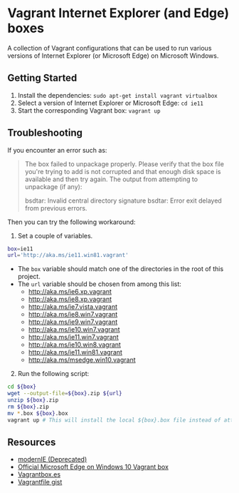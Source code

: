 # Vagrant Internet Explorer (and Edge) boxes

A collection of Vagrant configurations that can be used to run various
versions of Internet Explorer (or Microsoft Edge) on Microsoft Windows.

## Getting Started

1. Install the dependencies: `sudo apt-get install vagrant virtualbox`
1. Select a version of Internet Explorer or Microsoft Edge: `cd ie11`
1. Start the corresponding Vagrant box: `vagrant up`

## Troubleshooting

If you encounter an error such as:

> The box failed to unpackage properly. Please verify that the box
file you're trying to add is not corrupted and that enough disk space
is available and then try again.
The output from attempting to unpackage (if any):
> 
> bsdtar: Invalid central directory signature
> bsdtar: Error exit delayed from previous errors.

Then you can try the following workaround:

1. Set a couple of variables. 

```bash
box=ie11
url='http://aka.ms/ie11.win81.vagrant'
```

- The `box` variable should match one of the directories in the root of this project.
- The `url` variable should be chosen from among this list:
  - http://aka.ms/ie6.xp.vagrant
  - http://aka.ms/ie8.xp.vagrant
  - http://aka.ms/ie7.vista.vagrant
  - http://aka.ms/ie8.win7.vagrant
  - http://aka.ms/ie9.win7.vagrant
  - http://aka.ms/ie10.win7.vagrant
  - http://aka.ms/ie11.win7.vagrant
  - http://aka.ms/ie10.win8.vagrant
  - http://aka.ms/ie11.win81.vagrant
  - http://aka.ms/msedge.win10.vagrant

2. Run the following script:

```bash
cd ${box}
wget --output-file=${box}.zip ${url}
unzip ${box}.zip
rm ${box}.zip
mv *.box ${box}.box
vagrant up # This will install the local ${box}.box file instead of attempting to download it.
```

## Resources

- [modernIE (Deprecated)](https://app.vagrantup.com/modernIE)
- [Official Microsoft Edge on Windows 10 Vagrant box](https://app.vagrantup.com/Microsoft/boxes/EdgeOnWindows10)
- [Vagrantbox.es](http://www.vagrantbox.es/)
- [Vagrantfile gist](https://gist.github.com/anthonysterling/7cb85670b36821122a4a)
